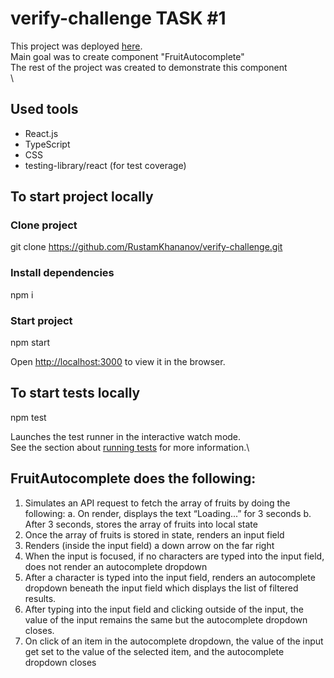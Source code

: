 # verify-challenge TASK #1

This project was deployed [here](https://rustamkhananov.github.io/verify-challenge/).\
Main goal was to create component "FruitAutocomplete"\
The rest of the project was created to demonstrate this component\
\

## Used tools
- React.js
- TypeScript
- CSS
- testing-library/react (for test coverage)

## To start project locally

### Clone project
git clone https://github.com/RustamKhananov/verify-challenge.git

### Install dependencies
npm i

### Start project
npm start

Open [http://localhost:3000](http://localhost:3000) to view it in the browser.

## To start tests locally
npm test

Launches the test runner in the interactive watch mode.\
See the section about [running tests](https://facebook.github.io/create-react-app/docs/running-tests) for more information.\

## FruitAutocomplete does the following:
1. Simulates an API request to fetch the array of fruits by doing the following:
 a. On render, displays the text “Loading...” for 3 seconds
 b. After 3 seconds, stores the array of fruits into local state
2. Once the array of fruits is stored in state, renders an input field
3. Renders (inside the input field) a down arrow on the far right
4. When the input is focused, if no characters are typed into the input field, does not render
an autocomplete dropdown
5. After a character is typed into the input field, renders an autocomplete dropdown beneath
the input field which displays the list of filtered results.
6. After typing into the input field and clicking outside of the input, the value of the input
remains the same but the autocomplete dropdown closes.
7. On click of an item in the autocomplete dropdown, the value of the input get set
to the value of the selected item, and the autocomplete dropdown closes
